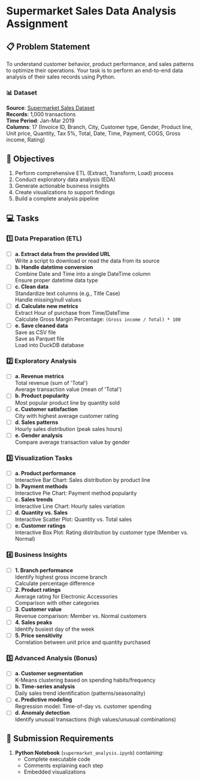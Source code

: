 # Supermarket Sales Data Analysis Assignment

## 📋 Problem Statement
 To understand customer behavior, product performance, and sales patterns to optimize their operations. Your task is to perform an end-to-end data analysis of their sales records using Python.

### 📊 Dataset
**Source**: [Supermarket Sales Dataset](https://raw.githubusercontent.com/sushantag9/Supermarket-Sales-Data-Analysis/master/supermarket_sales%20-%20Sheet1.csv)  
**Records**: 1,000 transactions  
**Time Period**: Jan-Mar 2019  
**Columns**: 17 (Invoice ID, Branch, City, Customer type, Gender, Product line, Unit price, Quantity, Tax 5%, Total, Date, Time, Payment, COGS, Gross income, Rating)

## 🎯 Objectives
1. Perform comprehensive ETL (Extract, Transform, Load) process
2. Conduct exploratory data analysis (EDA)
3. Generate actionable business insights
4. Create visualizations to support findings
5. Build a complete analysis pipeline

## 💻 Tasks

### 1️⃣ Data Preparation (ETL)
- [ ] **a. Extract data from the provided URL**  
  Write a script to download or read the data from its source
- [ ] **b. Handle datetime conversion**  
  Combine Date and Time into a single DateTime column  
  Ensure proper datetime data type
- [ ] **c. Clean data**  
  Standardize text columns (e.g., Title Case)  
  Handle missing/null values
- [ ] **d. Calculate new metrics**  
  Extract Hour of purchase from Time/DateTime  
  Calculate Gross Margin Percentage: `(Gross income / Total) * 100`
- [ ] **e. Save cleaned data**  
  Save as CSV file  
  Save as Parquet file  
  Load into DuckDB database

### 2️⃣ Exploratory Analysis
- [ ] **a. Revenue metrics**  
  Total revenue (sum of 'Total')  
  Average transaction value (mean of 'Total')
- [ ] **b. Product popularity**  
  Most popular product line by quantity sold
- [ ] **c. Customer satisfaction**  
  City with highest average customer rating
- [ ] **d. Sales patterns**  
  Hourly sales distribution (peak sales hours)
- [ ] **e. Gender analysis**  
  Compare average transaction value by gender

### 3️⃣ Visualization Tasks
- [ ] **a. Product performance**  
  Interactive Bar Chart: Sales distribution by product line
- [ ] **b. Payment methods**  
  Interactive Pie Chart: Payment method popularity
- [ ] **c. Sales trends**  
  Interactive Line Chart: Hourly sales variation
- [ ] **d. Quantity vs. Sales**  
  Interactive Scatter Plot: Quantity vs. Total sales
- [ ] **e. Customer ratings**  
  Interactive Box Plot: Rating distribution by customer type (Member vs. Normal)

### 4️⃣ Business Insights
- [ ] **1. Branch performance**  
  Identify highest gross income branch  
  Calculate percentage difference
- [ ] **2. Product ratings**  
  Average rating for Electronic Accessories  
  Comparison with other categories
- [ ] **3. Customer value**  
  Revenue comparison: Member vs. Normal customers
- [ ] **4. Sales peaks**  
  Identify busiest day of the week
- [ ] **5. Price sensitivity**  
  Correlation between unit price and quantity purchased

### 5️⃣ Advanced Analysis (Bonus)
- [ ] **a. Customer segmentation**  
  K-Means clustering based on spending habits/frequency
- [ ] **b. Time-series analysis**  
  Daily sales trend identification (patterns/seasonality)
- [ ] **c. Predictive modeling**  
  Regression model: Time-of-day vs. customer spending
- [ ] **d. Anomaly detection**  
  Identify unusual transactions (high values/unusual combinations)

## 📂 Submission Requirements
1. **Python Notebook** (`supermarket_analysis.ipynb`) containing:
   - Complete executable code
   - Comments explaining each step
   - Embedded visualizations
